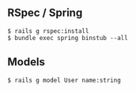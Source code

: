 ## RSpec / Spring

    $ rails g rspec:install
    $ bundle exec spring binstub --all

## Models

    $ rails g model User name:string

